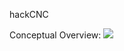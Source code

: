 hackCNC

Conceptual Overview:
![](https://raw.github.com/CCHS-Melbourne/HackCNC/master/Docs/Overview.png)
